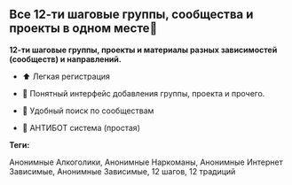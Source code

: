 ## Все 12-ти шаговые группы, сообщества и проекты в одном месте👋

**12-ти шаговые группы, проекты и материалы разных зависимостей (сообществ) и направлений.**

- ⬆️ Легкая регистрация
- 📝 Понятный интерфейс добавления группы, проекта и прочего.
- 🔎 Удобный поиск по сообществам

- 📖 АНТИБОТ система (простая)

**Теги:**

Анонимные Алкоголики, Анонимные Наркоманы, Анонимные Интернет Зависимые, Анонимные Зависимые, 12 шагов, 12 традиций